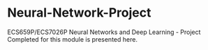 # Neural-Network-Project
ECS659P/ECS7026P Neural Networks and Deep Learning - Project Completed for this module is presented here. 
